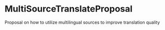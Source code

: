 # MultiSourceTranslateProposal
Proposal on how to utilize multilingual sources to improve translation quality
